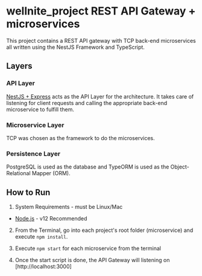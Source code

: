# wellnite_project REST API Gateway + microservices

This project contains a REST API gateway with TCP back-end microservices all written using the NestJS Framework and TypeScript.

## Layers

### API Layer

[NestJS + Express](https://nestjs.com/) acts as the API Layer for the architecture. It takes care of listening for client requests and calling the appropriate back-end microservice to fulfill them.

### Microservice Layer

TCP was chosen as the framework to do the microservices.

### Persistence Layer

PostgreSQL is used as the database and TypeORM is used as the Object-Relational Mapper (ORM).

## How to Run

1. System Requirements - must be Linux/Mac
- [Node.js](https://nodejs.org/en/) - v12 Recommended

2. From the Terminal, go into each project's root folder (microservice) and execute `npm install`.

3. Execute `npm start` for each microservice from the terminal 

4. Once the start script is done, the API Gateway will listening on [http://localhost:3000]
